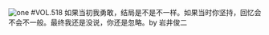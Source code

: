 ![one](http://image.wufazhuce.com/FmGYXfnrSqw4d5KdpNToCSRoysbC)
#VOL.518
如果当初我勇敢，结局是不是不一样。如果当时你坚持，回忆会不会不一般。最终我还是没说，你还是忽略。by 岩井俊二